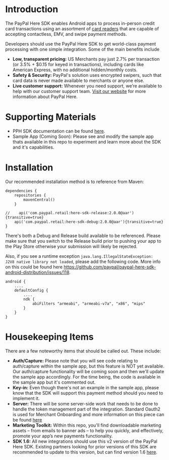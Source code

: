 Introduction
=================
The PayPal Here SDK enables Android apps to process in-person credit card transactions using an assortment of [card readers](https://www.paypal.com/webapps/mpp/credit-card-reader#A39) that are capable of accepting contactless, EMV, and swipe payment methods.

Developers should use the PayPal Here SDK to get world-class payment processing with one simple integration.  Some of the main benefits include
* **Low, transparent pricing:** US Merchants pay just 2.7% per transaction (or 3.5% + $0.15 for keyed in transactions), including cards like American Express, with no additional hidden/monthly costs.
* **Safety & Security:** PayPal's solution uses encrypted swipers, such that card data is never made available to merchants or anyone else.
* **Live customer support:** Whenever you need support, we’re available to help with our customer support team.
[Visit our website](https://www.paypal.com/webapps/mpp/credit-card-reader) for more information about PayPal Here.


Supporting Materials
========================
 *  PPH SDK documentation can be found [here](https://developer.paypal.com/docs/integration/paypal-here/).
 *  Sample App (Coming Soon): Please see and modify the sample app thats available in this repo to experiment and learn more about the SDK and it's capabilities.


Installation
==============
Our recommended installation method is to reference from Maven:
```
dependencies {
    repositories {
        mavenCentral()
    }

//    api('com.paypal.retail:here-sdk-release:2.0.0@aar'){transitive=true}
    api('com.paypal.retail:here-sdk-debug:2.0.0@aar'){transitive=true}
}
```
There's both a Debug and Release build available to be referenced. Please make sure that you switch to the Release build prior to pushing your app to the Play Store otherwise your submission will likely be rejected.

Also, if you see a runtime exception `java.lang.IllegalStateException: J2V8 native library not loaded`, please add the following code. More info on this could be found here https://github.com/paypal/paypal-here-sdk-android-distribution/issues/118.
```
android {
    ....
    defaultConfig {
        ....
        ndk {
            abiFilters "armeabi", "armeabi-v7a", "x86", "mips"
        }
    }
}
```


Housekeeping Items
=====================
There are a few noteworthy items that should be called out. These include:
* **Auth/Capture:** Please note that you will see code relating to auth/capture within the sample app, but this feature is NOT yet available. Our auth/capture functionality will be coming soon and then we'll update the sample app accordingly. For the time being, the code is available in the sample app but it's commented out.
* **Key-in:** Even though there's not an example in the sample app, please know that the SDK will support this payment method should you need to implement it.
* **Server:** There will be some server-side work that needs to be done to handle the token management part of the integration. Standard Oauth2 is used for Merchant Onboarding and more information on this piece can be found [here](https://developer.paypal.com/docs/integration/paypal-here/merchant-onboarding/)
* **Marketing Toolkit:** Within this repo, you'll find downloadable marketing assets – from emails to banner ads – to help you quickly, and effectively, promote your app’s new payments functionality. 
* **SDK 1.6:** All new integrations should use this v2 version of the PayPal Here SDK. Existing partners looking for prior versions of this SDK are recommended to update to this version, but can find version 1.6 [here](https://github.com/paypal/paypal-here-sdk-android-distribution/tree/release-1.6.10).
